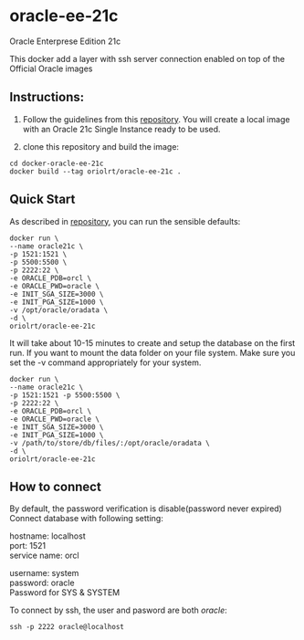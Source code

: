 # oracle-ee-21c
Oracle Enterprese Edition 21c  

This docker add a layer with ssh server connection enabled on top of the Official Oracle images

## Instructions:
1. Follow the guidelines from this [repository](https://github.com/steveswinsburg/oracle21c-docker). You will create a local image with an Oracle 21c Single Instance ready to be used.

2. clone this repository and build the image:
```
cd docker-oracle-ee-21c
docker build --tag oriolrt/oracle-ee-21c .
```

## Quick Start

As described in [repository](https://github.com/steveswinsburg/oracle21c-docker), you can run the sensible defaults:
```
docker run \
--name oracle21c \
-p 1521:1521 \
-p 5500:5500 \
-p 2222:22 \
-e ORACLE_PDB=orcl \
-e ORACLE_PWD=oracle \
-e INIT_SGA_SIZE=3000 \
-e INIT_PGA_SIZE=1000 \
-v /opt/oracle/oradata \
-d \
oriolrt/oracle-ee-21c
```
It will take about 10-15 minutes to create and setup the database on the first run. If you want to mount the data folder on your file system. Make sure you set the -v command appropriately for your system.
```
docker run \
--name oracle21c \
-p 1521:1521 -p 5500:5500 \
-p 2222:22 \
-e ORACLE_PDB=orcl \
-e ORACLE_PWD=oracle \
-e INIT_SGA_SIZE=3000 \
-e INIT_PGA_SIZE=1000 \
-v /path/to/store/db/files/:/opt/oracle/oradata \
-d \
oriolrt/oracle-ee-21c
```


## How to connect

By default, the password verification is disable(password never expired)
Connect database with following setting:

hostname: localhost  
port: 1521  
service name: orcl  

username: system  
password: oracle  
Password for SYS & SYSTEM  

To connect by ssh, the user and pasword are both *oracle*:
```
ssh -p 2222 oracle@localhost
``` 


